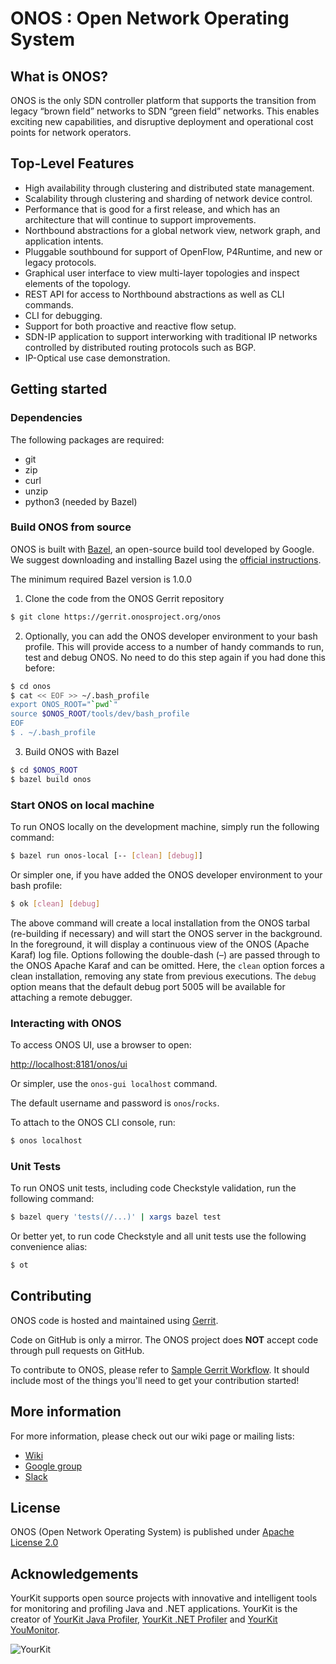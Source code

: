 # ONOS : Open Network Operating System


## What is ONOS?
ONOS is the only SDN controller platform that supports the transition from
legacy “brown field” networks to SDN “green field” networks. This enables
exciting new capabilities, and disruptive deployment and operational cost points
for network operators.

## Top-Level Features

* High availability through clustering and distributed state management.
* Scalability through clustering and sharding of network device control.
* Performance that is good for a first release, and which has an architecture
  that will continue to support improvements.
* Northbound abstractions for a global network view, network graph, and
  application intents.
* Pluggable southbound for support of OpenFlow, P4Runtime, and new or legacy
  protocols.
* Graphical user interface to view multi-layer topologies and inspect elements
  of the topology.
* REST API for access to Northbound abstractions as well as CLI commands.
* CLI for debugging.
* Support for both proactive and reactive flow setup.
* SDN-IP application to support interworking with traditional IP networks
  controlled by distributed routing protocols such as BGP.
* IP-Optical use case demonstration.


## Getting started

### Dependencies

The following packages are required:

* git
* zip
* curl
* unzip
* python3 (needed by Bazel)

### Build ONOS from source

ONOS is built with [Bazel](https://bazel.build/), an open-source build tool
developed by Google. We suggest downloading and installing Bazel using the
[official instructions](https://docs.bazel.build/versions/master/install.html).

The minimum required Bazel version is 1.0.0

1. Clone the code from the ONOS Gerrit repository
```bash
$ git clone https://gerrit.onosproject.org/onos
```

2. Optionally, you can add the ONOS developer environment to your bash profile.
   This will provide access to a number of handy commands to run, test and debug
   ONOS. No need to do this step again if you had done this before:
```bash
$ cd onos
$ cat << EOF >> ~/.bash_profile
export ONOS_ROOT="`pwd`"
source $ONOS_ROOT/tools/dev/bash_profile
EOF
$ . ~/.bash_profile
```

3. Build ONOS with Bazel
```bash
$ cd $ONOS_ROOT
$ bazel build onos
```

### Start ONOS on local machine

To run ONOS locally on the development machine, simply run the following command:

```bash
$ bazel run onos-local [-- [clean] [debug]]
```

Or simpler one, if you have added the ONOS developer environment to your bash
profile:

```bash
$ ok [clean] [debug]
```

The above command will create a local installation from the ONOS tarbal
(re-building if necessary) and will start the ONOS server in the background. In
the foreground, it will display a continuous view of the ONOS (Apache Karaf) log
file. Options following the double-dash (–) are passed through to the ONOS
Apache Karaf and can be omitted. Here, the `clean` option forces a clean
installation, removing any state from previous executions. The `debug` option
means that the default debug port 5005 will be available for attaching a remote
debugger.

### Interacting with ONOS

To access ONOS UI, use a browser to open:

[http://localhost:8181/onos/ui](http://localhost:8181/onos/ui)

Or simpler, use the `onos-gui localhost` command.

The default username and password is `onos`/`rocks`.

To attach to the ONOS CLI console, run:

```bash
$ onos localhost
```

### Unit Tests

To run ONOS unit tests, including code Checkstyle validation, run the following
command:

```bash
$ bazel query 'tests(//...)' | xargs bazel test
```

Or better yet, to run code Checkstyle and all unit tests use the following
convenience alias:

```bash
$ ot
```

## Contributing

ONOS code is hosted and maintained using [Gerrit](https://gerrit.onosproject.org/).

Code on GitHub is only a mirror. The ONOS project does **NOT** accept code
through pull requests on GitHub.

To contribute to ONOS, please refer to [Sample Gerrit
Workflow](https://wiki.onosproject.org/display/ONOS/Sample+Gerrit+Workflow). It
should include most of the things you'll need to get your contribution started!

## More information

For more information, please check out our wiki page or mailing lists:

* [Wiki](https://wiki.onosproject.org/)
* [Google group](https://groups.google.com/a/onosproject.org/forum/#!forum/onos-dev)
* [Slack](https://onosproject.slack.com)

## License

ONOS (Open Network Operating System) is published under [Apache License
2.0](https://github.com/opennetworkinglab/onos/blob/master/LICENSE.txt)

## Acknowledgements
YourKit supports open source projects with innovative and intelligent tools
for monitoring and profiling Java and .NET applications.
YourKit is the creator of [YourKit Java Profiler](https://www.yourkit.com/java/profiler/), [YourKit .NET Profiler](https://www.yourkit.com/.net/profiler/) and [YourKit YouMonitor](https://www.yourkit.com/youmonitor/).

![YourKit](https://www.yourkit.com/images/yklogo.png)
